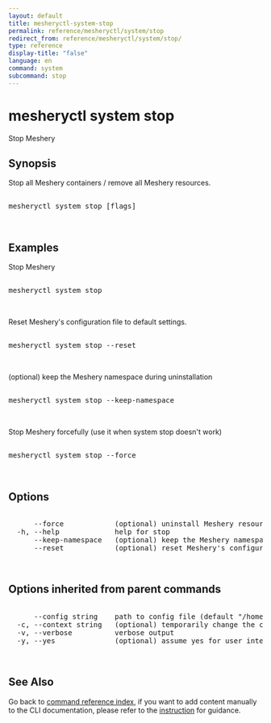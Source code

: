 ```yaml
---
layout: default
title: mesheryctl-system-stop
permalink: reference/mesheryctl/system/stop
redirect_from: reference/mesheryctl/system/stop/
type: reference
display-title: "false"
language: en
command: system
subcommand: stop
---
```


# mesheryctl system stop

Stop Meshery

## Synopsis

Stop all Meshery containers / remove all Meshery resources.
<pre class='codeblock-pre'>
<div class='codeblock'>
mesheryctl system stop [flags]

</div>
</pre> 

## Examples

Stop Meshery
<pre class='codeblock-pre'>
<div class='codeblock'>
mesheryctl system stop

</div>
</pre> 

Reset Meshery's configuration file to default settings.
<pre class='codeblock-pre'>
<div class='codeblock'>
mesheryctl system stop --reset

</div>
</pre> 

(optional) keep the Meshery namespace during uninstallation
<pre class='codeblock-pre'>
<div class='codeblock'>
mesheryctl system stop --keep-namespace

</div>
</pre> 

Stop Meshery forcefully (use it when system stop doesn't work)
<pre class='codeblock-pre'>
<div class='codeblock'>
mesheryctl system stop --force

</div>
</pre> 

## Options

<pre class='codeblock-pre'>
<div class='codeblock'>
      --force            (optional) uninstall Meshery resources forcefully
  -h, --help             help for stop
      --keep-namespace   (optional) keep the Meshery namespace during uninstallation
      --reset            (optional) reset Meshery's configuration file to default settings.

</div>
</pre>

## Options inherited from parent commands

<pre class='codeblock-pre'>
<div class='codeblock'>
      --config string    path to config file (default "/home/aadhitya/.meshery/config.yaml")
  -c, --context string   (optional) temporarily change the current context.
  -v, --verbose          verbose output
  -y, --yes              (optional) assume yes for user interactive prompts.

</div>
</pre>

## See Also

Go back to [command reference index](/reference/mesheryctl/), if you want to add content manually to the CLI documentation, please refer to the [instruction](/project/contributing/contributing-cli#preserving-manually-added-documentation) for guidance.
